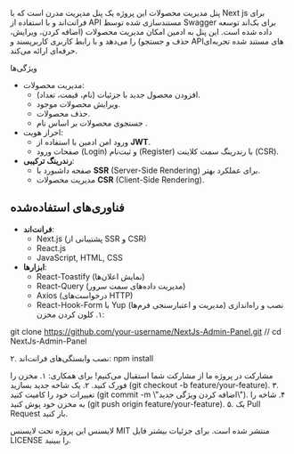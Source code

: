 پنل مدیریت محصولات
این پروژه یک پنل مدیریت مدرن است که با Next js برای فرانت‌اند و با استفاده از API مستندسازی شده توسط Swagger برای بک‌اند توسعه داده شده است. این پنل به ادمین امکان مدیریت محصولات (اضافه کردن، ویرایش، حذف و جستجو) را می‌دهد و با رابط کاربری کاربرپسند و API‌های مستند شده تجربه‌ای حرفه‌ای ارائه می‌کند.

ویژگی‌ها
- مدیریت محصولات:
  - افزودن محصول جدید با جزئیات (نام، قیمت، تعداد).
  - ویرایش محصولات موجود.
  - حذف محصولات.
  - جستجوی محصولات بر اساس نام .
- احراز هویت:
  - ورود امن ادمین با استفاده از **JWT**.
  - صفحات ورود (Login) و ثبت‌نام (Register) با رندرینگ سمت کلاینت (CSR).
- **رندرینگ ترکیبی**:
  - صفحه داشبورد با **SSR** (Server-Side Rendering) برای عملکرد بهتر.
  - مدیریت محصولات **CSR** (Client-Side Rendering).

## فناوری‌های استفاده‌شده
- **فرانت‌اند**:
  - Next.js (پشتیبانی از SSR و CSR)
  - React.js
  - JavaScript, HTML, CSS
- **ابزارها**:
  - React-Toastify (نمایش اعلان‌ها)
  - React-Query (مدیریت داده‌های سمت سرور)
  - Axios (درخواست‌های HTTP)
  - React-Hook-Form با Yup (مدیریت و اعتبارسنجی فرم‌ها)
نصب و راه‌اندازی
۱. کلون کردن مخزن:

git clone https://github.com/your-username/NextJs-Admin-Panel.git // cd NextJs-Admin-Panel

۲. نصب وابستگی‌های فرانت‌اند: npm install

مشارکت در پروژه
ما از مشارکت شما استقبال می‌کنیم! برای همکاری: ۱. مخزن را فورک کنید. ۲. یک شاخه جدید بسازید (git checkout -b feature/your-feature). ۳. تغییرات خود را کامیت کنید (git commit -m \\\"اضافه کردن ویژگی جدید\\\"). ۴. شاخه را به مخزن خود پوش کنید (git push origin feature/your-feature). ۵. یک Pull Request باز کنید.

لایسنس
این پروژه تحت لایسنس MIT منتشر شده است. برای جزئیات بیشتر فایل LICENSE را ببینید.